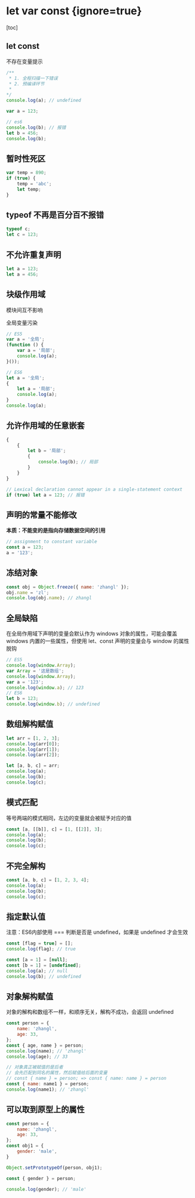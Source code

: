 # let var const {ignore=true}

[toc]

## let const

不存在变量提示

```javascript
/**
 * 1. 全程扫描一下错误
 * 2. 预编译环节
 *
*/
console.log(a); // undefined

var a = 123;

// es6
console.log(b); // 报错
let b = 456;
console.log(b);
```

## 暂时性死区

```javascript
var temp = 890;
if (true) {
    temp = 'abc';
    let temp;
}
```

## typeof 不再是百分百不报错

```javascript
typeof c;
let c = 123;
```

## 不允许重复声明

```javascript
let a = 123;
let a = 456;
```

## 块级作用域

模块间互不影响

全局变量污染

```javascript
// ES5
var a = '全局';
(function () {
    var a = '局部';
    console.log(a);
}());

// ES6
let a = '全局';
{
    let a = '局部';
    console.log(a);
}
console.log(a);
```

## 允许作用域的任意嵌套

```javascript
{
    {
        let b = '局部';
        {
            console.log(b); // 局部
        }
    }
}

// Lexical declaration cannot appear in a single-statement context
if (true) let a = 123; // 报错
```

## 声明的常量不能修改

**本质：不能变的是指向存储数据空间的引用**

```javascript
// assignment to constant variable
const a = 123;
a = '123';
```

## 冻结对象

```javascript
const obj = Object.freeze({ name: 'zhangl' });
obj.name = 'zl';
console.log(obj.name); // zhangl
```

## 全局缺陷

在全局作用域下声明的变量会默认作为 windows 对象的属性，可能会覆盖 windows 内置的一些属性，但使用 let、const 声明的变量会与 window 的属性脱钩

```javascript
// ES5
console.log(window.Array);
var Array = '这是数组';
console.log(window.Array);
var a = '123';
console.log(window.a); // 123
// ES6
let b = 123;
console.log(window.b); // undefined
```

## 数组解构赋值

```javascript
let arr = [1, 2, 3];
console.log(arr[0]);
console.log(arr[1]);
console.log(arr[2]);

let [a, b, c] = arr;
console.log(a);
console.log(b);
console.log(c);
```

## 模式匹配

等号两端的模式相同，左边的变量就会被赋予对应的值

```javascript
const [a, [[b]], c] = [1, [[2]], 3];
console.log(a);
console.log(b);
console.log(c);
```

## 不完全解构

```javascript
const [a, b, c] = [1, 2, 3, 4];
console.log(a);
console.log(b);
console.log(c);
```

## 指定默认值

注意：ES6内部使用 === 判断是否是 undefined，如果是 undefined 才会生效

```javascript
const [flag = true] = [];
console.log(flag); // true

const [a = 1] = [null];
const [b = 1] = [undefined];
console.log(a); // null
console.log(b); // undefined
```

## 对象解构赋值

对象的解构和数组不一样，和顺序无关，解构不成功，会返回 undefined

```javascript
const person = {
    name: 'zhangl',
    age: 33,
};
const { age, name } = person;
console.log(name); // 'zhangl'
console.log(age); // 33

// 对象真正被赋值的是后者
// 会先匹配到同名的属性，然后赋值给后面的变量
// const { name } = person; => const { name: name } = person
const { name: name1 } = person;
console.log(name1); // 'zhangl'
```

## 可以取到原型上的属性

```javascript
const person = {
    name: 'zhangl',
    age: 33,
};
const obj1 = {
    gender: 'male',
}

Object.setPrototypeOf(person, obj1);

const { gender } = person;

console.log(gender); // 'male'
```